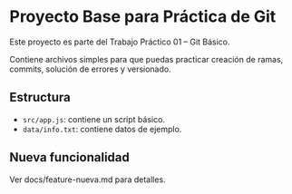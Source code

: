 # Proyecto Base para Práctica de Git

Este proyecto es parte del Trabajo Práctico 01 – Git Básico.

Contiene archivos simples para que puedas practicar creación de ramas, commits, solución de errores y versionado.

## Estructura
- `src/app.js`: contiene un script básico.
- `data/info.txt`: contiene datos de ejemplo.

## Nueva funcionalidad
Ver docs/feature-nueva.md para detalles.
